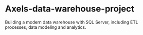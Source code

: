 # Axels-data-warehouse-project
Building a modern data warehouse with SQL Server, including ETL processes, data modeling and analytics.
